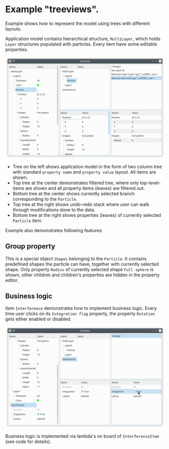 # Example "treeviews".

Example shows how to represent the model using trees with different layouts.

Application model contains hierarchical structure, `MultiLayer`, which holds `Layer` structures populated with particles. Every item have some editable properties.

![treeviews](../../doc/treeviews1.png)

+ Tree on the left shows application model in the form of two column tree
with standard `property name` and `property value` layout. All items are shown.
+ Top tree at the center demonstrates filtered tree, where only top-level-items are shown and all property items (leaves) are filtered out.
+ Bottom tree at the center shows currently selected branch corresponding to the `Particle`.
+ Top tree at the right shows undo-redo stack where user can walk through modifications done to the data.
+ Bottom tree at the right shows properties (leaves) of currently selected `Particle` item.

Example also demonstrates following features:

## Group property

This is a special object `Shapes` belonging to the `Particle`. It contains predefined shapes the particle can have, together with currently selected shape.
Only property `Radius` of currently selected shape `Full sphere` is shown, other children and children's properties are hidden in the property editor. 

## Business logic

Item `Interference` demonstrates how to implement business logic. Every time user clicks on its `Integration flag` property, the property `Rotation` gets either enabled or disabled.

![treeviews](../../doc/treeviews2.png)

Business logic is implemented via lambda's on board of `InterferenceItem` (see code for details).
